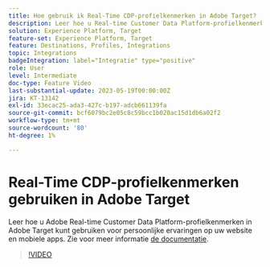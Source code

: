 ```yaml
---
title: Hoe gebruik ik Real-Time CDP-profielkenmerken in Adobe Target?
description: Leer hoe u Real-time Customer Data Platform-profielkenmerken in Adobe Target kunt gebruiken voor persoonlijke ervaringen op uw website en mobiele apps.
solution: Experience Platform, Target
feature-set: Experience Platform, Target
feature: Destinations, Profiles, Integrations
topic: Integrations
badgeIntegration: label="Integratie" type="positive"
role: User
level: Intermediate
doc-type: Feature Video
last-substantial-update: 2023-05-19T00:00:00Z
jira: KT-13142
exl-id: 33ecac25-ada3-427c-b197-adcb661139fa
source-git-commit: bcf6079bc2e05c8c59bcc1b020ac15d1db6a02f2
workflow-type: tm+mt
source-wordcount: '80'
ht-degree: 1%

---
```


# Real-Time CDP-profielkenmerken gebruiken in Adobe Target

Leer hoe u Adobe Real-time Customer Data Platform-profielkenmerken in Adobe Target kunt gebruiken voor persoonlijke ervaringen op uw website en mobiele apps. Zie voor meer informatie [de documentatie](https://experienceleague.adobe.com/docs/target/using/integrate/integrating-with-rtcdp.html).

>[!VIDEO](https://video.tv.adobe.com/v/3419318/?learn=on)

